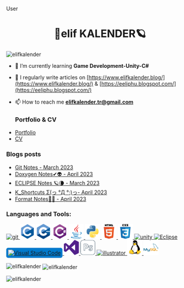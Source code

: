 User
<h1 align="center"> 🚩elif KALENDER🪐</h1>
<p align="left"> <img src="https://komarev.com/ghpvc/?username=elifkalender&label=Profile%20views&color=0e75b6&style=flat" alt="elifkalender" /> </p>


- 🌱 I’m currently learning **Game Development-Unity-C#**

- 📝 I regularly write articles on  [https://www.elifkalender.blog/](https://www.elifkalender.blog/) & [https://eeliphu.blogspot.com/](https://eeliphu.blogspot.com/)

- 📫 How to reach me **elifkalender.tr@gmail.com**

  ### Portfolio & CV
<ul>
  <li><a href="https://www.elifkalender.blog/portfolio-collections/my-portfolio/myportfol%C4%B1o">Portfolio </a></li>
  <li><a href="https://www.elifkalender.blog/portfolio-collections/cv/cv-2cbac2">CV </a></li>     
</ul>

### Blogs posts
<ul>
  <li><a href="https://eeliphu.blogspot.com/2023/03/git-notes.html">Git Notes - March 2023</a></li>
  <li><a href="https://eeliphu.blogspot.com/2023/04/doxygen-notes.html">Doxygen Notes✔👽 - April 2023</a></li>
  <li><a href="https://eeliphu.blogspot.com/2023/03/eclipse-notes.html">ECLIPSE Notes 🪐🌘 - March 2023</a></li>  
  <li><a href="https://eeliphu.blogspot.com/2023/04/kshortcuts.html">K_Shortcuts Σ(っ °Д °;)っ- April 2023</a></li>
  <li><a href="https://eeliphu.blogspot.com/2023/04/front-end-notes.html">Format Notes🤞✨ - April 2023</a></li>    
</ul>


<h3 align="left">Languages and Tools:</h3>
<p align="left">
  <!-- Git -->
  <a href="https://git-scm.com/" target="_blank" rel="noreferrer">
    <img src="https://www.vectorlogo.zone/logos/git-scm/git-scm-icon.svg" alt="git" width="40" height="40"/>
  </a>
  
  <!-- C Programming -->
  <a href="https://www.cprogramming.com/" target="_blank" rel="noreferrer">
    <img src="https://raw.githubusercontent.com/devicons/devicon/master/icons/c/c-original.svg" alt="c" width="40" height="40"/>
  </a>

  <!-- C++ -->
  <a href="https://www.w3schools.com/cpp/" target="_blank" rel="noreferrer">
    <img src="https://raw.githubusercontent.com/devicons/devicon/master/icons/cplusplus/cplusplus-original.svg" alt="cplusplus" width="40" height="40"/>
  </a>

  <!-- C# -->
  <a href="https://www.w3schools.com/cs/" target="_blank" rel="noreferrer">
    <img src="https://raw.githubusercontent.com/devicons/devicon/master/icons/csharp/csharp-original.svg" alt="csharp" width="40" height="40"/>
  </a>

  <!-- Java -->
  <a href="https://www.java.com" target="_blank" rel="noreferrer"> 
    <img src="https://raw.githubusercontent.com/devicons/devicon/master/icons/java/java-original.svg" alt="java" width="40" height="40"/> 
  </a>

  <!-- Python -->
  <a href="https://www.python.org" target="_blank" rel="noreferrer">
    <img src="https://raw.githubusercontent.com/devicons/devicon/master/icons/python/python-original.svg" alt="python" width="40" height="40"/>
  </a>
  
  <!-- HTML -->
  <a href="https://www.w3.org/html/" target="_blank" rel="noreferrer">
    <img src="https://raw.githubusercontent.com/devicons/devicon/master/icons/html5/html5-original-wordmark.svg" alt="html5" width="40" height="40"/>
  </a>

  <!-- CSS -->
  <a href="https://www.w3schools.com/css/" target="_blank" rel="noreferrer">
    <img src="https://raw.githubusercontent.com/devicons/devicon/master/icons/css3/css3-original-wordmark.svg" alt="css3" width="40" height="40"/>
  </a>
 <!-- Unity -->
  <a href="https://unity.com/" target="_blank" rel="noreferrer">
    <img src="https://www.vectorlogo.zone/logos/unity3d/unity3d-icon.svg" alt="unity" width="40" height="40"/>
  </a>
  <!-- 3ds Max -->
<!--<a href="https://tr.pinterest.com/pin/812336851554293799/" target="_blank" rel="noreferrer">
  <img src="https://i.pinimg.com/564x/95/a8/8d/95a88d83d614a098ed5e9a61fec5858a.jpg" alt="Pinterest Image" width="40" height="40" style="background-color: #FFFFFF; padding: 5px; border-radius: 5px"/>
</a>-->
  <!-- V-Ray -->
  <!--<a href="https://www.chaosgroup.com/vray" target="_blank" rel="noreferrer">
    <img src="https://www.vectorlogo.zone/logos/vray/vray-icon.svg" alt="V-Ray" width="40" height="40"/>
  </a>-->

  <!-- Lumion -->
  <!--<a href="https://lumion.com/" target="_blank" rel="noreferrer">
    <img src="https://www.vectorlogo.zone/logos/lumion/lumion-icon.svg" alt="Lumion" width="40" height="40"/>
  </a>-->

  <!-- Revit -->
  <!--<a href="https://www.autodesk.com/products/revit/overview" target="_blank" rel="noreferrer">
    <img src="https://www.vectorlogo.zone/logos/autodesk_revit/autodesk_revit-icon.svg" alt="Revit" width="40" height="40"/>
  </a>-->

  <!-- AutoCAD -->
 <!-- <a href="https://www.autodesk.com/products/autocad/overview" target="_blank" rel="noreferrer">
    <img src="https://www.vectorlogo.zone/logos/autodesk_autocad/autodesk_autocad-icon.svg" alt="AutoCAD" width="40" height="40"/>
  </a>-->

  <!-- Eclipse -->
  <a href="https://www.eclipse.org/" target="_blank" rel="noreferrer">
    <img src="https://www.vectorlogo.zone/logos/eclipse/eclipse-icon.svg" alt="Eclipse" width="40" height="40"/>
  </a>

<!-- Visual Studio Code (Mavi) -->
<a href="https://code.visualstudio.com/" target="_blank" rel="noreferrer">
  <img src="https://img.icons8.com/fluent/48/000000/visual-studio-code-2019.png" alt="Visual Studio Code" width="40" height="40" style="background-color: #007ACC; padding: 5px; border-radius: 5px"/>
</a>

  <!-- Visual Studio -->
  <a href="https://visualstudio.microsoft.com/" target="_blank" rel="noreferrer">
    <img src="https://raw.githubusercontent.com/devicons/devicon/master/icons/visualstudio/visualstudio-plain.svg" alt="Visual Studio" width="40" height="40"/>
  </a>
  
  <!-- Photoshop -->
  <a href="https://www.photoshop.com/en" target="_blank" rel="noreferrer">
    <img src="https://raw.githubusercontent.com/devicons/devicon/master/icons/photoshop/photoshop-line.svg" alt="photoshop" width="40" height="40"/>
  </a>
  
  <!-- Illustrator -->
  <a href="https://www.adobe.com/in/products/illustrator.html" target="_blank" rel="noreferrer">
    <img src="https://www.vectorlogo.zone/logos/adobe_illustrator/adobe_illustrator-icon.svg" alt="illustrator" width="40" height="40"/>
  </a>
  
  <!-- Linux -->
  <a href="https://www.linux.org/" target="_blank" rel="noreferrer">
    <img src="https://raw.githubusercontent.com/devicons/devicon/master/icons/linux/linux-original.svg" alt="linux" width="40" height="40"/>
  </a>

  <!-- MySQL -->
  <a href="https://www.mysql.com/" target="_blank" rel="noreferrer">
    <img src="https://raw.githubusercontent.com/devicons/devicon/master/icons/mysql/mysql-original-wordmark.svg" alt="mysql" width="40" height="40"/>
  </a> 

  <!-- Spring -->
  <!-- <a href="https://spring.io/" target="_blank" rel="noreferrer">
    <img src="https://www.vectorlogo.zone/logos/springio/springio-icon.svg" alt="spring" width="40" height="40"/>
  </a> -->
</p>




<p><img align="left" src="https://github-readme-stats.vercel.app/api/top-langs?username=elifkalender&show_icons=true&locale=en&layout=compact" alt="elifkalender" /></p>

<p>&nbsp;<img align="center" src="https://github-readme-stats.vercel.app/api?username=elifkalender&show_icons=true&locale=en" alt="elifkalender" /></p>

<p><img align="center" src="https://github-readme-streak-stats.herokuapp.com/?user=elifkalender&" alt="elifkalender" /></p>
